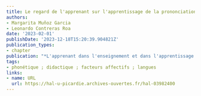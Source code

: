```yaml
---
title: Le regard de l'apprenant sur l'apprentissage de la prononciation
authors:
- Margarita Muñoz Garcia
- Leonardo Contreras Roa
date: '2023-02-01'
publishDate: '2023-12-18T15:20:39.904821Z'
publication_types:
- chapter
publication: "*L'apprenant dans l'enseignement et dans l'apprentissage des langues*"
tags:
- phonétique ; didactique ; facteurs affectifs ; langues
links:
- name: URL
  url: https://hal-u-picardie.archives-ouvertes.fr/hal-03982400
---
```

